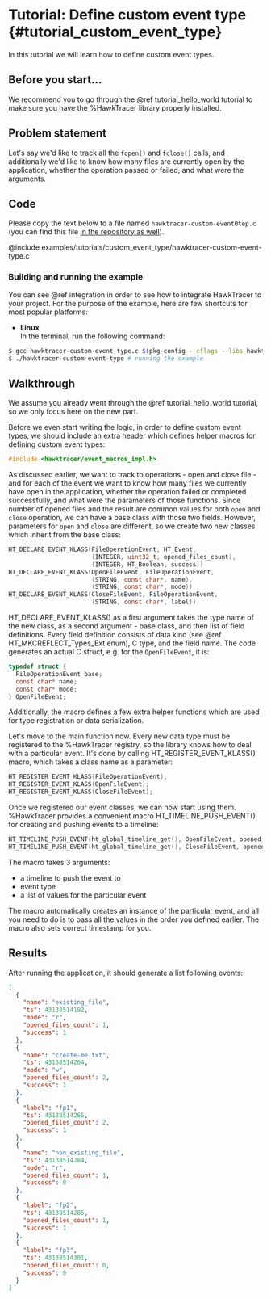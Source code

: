 # Tutorial: Define custom event type {#tutorial_custom_event_type}
In this tutorial we will learn how to define custom event types.

## Before you start...
We recommend you to go through the @ref tutorial_hello_world tutorial to make sure you have the %HawkTracer library properly installed.

## Problem statement
Let's say we'd like to track all the `fopen()` and `fclose()` calls, and additionally we'd like to know how many files are currently open by the application, whether the operation passed or failed, and what were the arguments.  

## Code
Please copy the text below to a file named `hawktracer-custom-event0tep.c` (you can find this file [in the repository as well](@repocodeurl/examples/tutorials/custom_event_type/hawktracer-custom-event-type.c)).

@include examples/tutorials/custom_event_type/hawktracer-custom-event-type.c

### Building and running the example
You can see @ref integration in order to see how to integrate HawkTracer to your project. For the purpose of the example, here are few shortcuts for most popular platforms:
* **Linux**  
In the terminal, run the following command:
~~~.sh
$ gcc hawktracer-custom-event-type.c $(pkg-config --cflags --libs hawktracer) -o hawktracer-custom-event-type # compiling the code
$ ./hawktracer-custom-event-type # running the example
~~~

[comment]: # (TODO: create section "building examples")

## Walkthrough
We assume you already went through the @ref tutorial_hello_world tutorial, so we only focus here on the new part.

Before we even start writing the logic, in order to define custom event types, we should include an extra header which defines helper macros for defining custom event types:
~~~.c
#include <hawktracer/event_macros_impl.h>
~~~
As discussed earlier, we want to track to operations - open and close file - and for each of the event we want to know how many files we currently have open in the application, whether the operation failed or completed successfully, and what were the parameters of those functions. Since number of opened files and the result are common values for both `open` and `close` operation, we can have a base class with those two fields. However, parameters for `open` and `close` are different, so we create two new classes which inherit from the base class:
~~~.c
HT_DECLARE_EVENT_KLASS(FileOperationEvent, HT_Event,
                       (INTEGER, uint32_t, opened_files_count),
                       (INTEGER, HT_Boolean, success))
HT_DECLARE_EVENT_KLASS(OpenFileEvent, FileOperationEvent,
                       (STRING, const char*, name),
                       (STRING, const char*, mode))
HT_DECLARE_EVENT_KLASS(CloseFileEvent, FileOperationEvent,
                       (STRING, const char*, label))
~~~
HT_DECLARE_EVENT_KLASS() as a first argument takes the type name of the new class, as a second argument - base class, and then list of field definitions. Every field definition consists of data kind (see @ref HT_MKCREFLECT_Types_Ext enum), C type, and the field name. The code generates an actual C struct, e.g. for the `OpenFileEvent`, it is:
~~~.c
typedef struct {
  FileOperationEvent base;
  const char* name;
  const char* mode;
} OpenFileEvent;
~~~
Additionally, the macro defines a few extra helper functions which are used for type registration or data serialization.

Let's move to the main function now. Every new data type must be registered to the %HawkTracer registry, so the library knows how to deal with a particular event. It's done by calling HT_REGISTER_EVENT_KLASS() macro, which takes a class name as a parameter:
~~~.c
HT_REGISTER_EVENT_KLASS(FileOperationEvent);
HT_REGISTER_EVENT_KLASS(OpenFileEvent);
HT_REGISTER_EVENT_KLASS(CloseFileEvent);
~~~
Once we registered our event classes, we can now start using them. %HawkTracer provides a convenient macro HT_TIMELINE_PUSH_EVENT() for creating and pushing events to a timeline:
~~~.c
HT_TIMELINE_PUSH_EVENT(ht_global_timeline_get(), OpenFileEvent, opened_files_count, success, file_name, mode);
HT_TIMELINE_PUSH_EVENT(ht_global_timeline_get(), CloseFileEvent, opened_files_count, success, marker);
~~~
The macro takes 3 arguments:

* a timeline to push the event to
* event type
* a list of values for the particular event

The macro automatically creates an instance of the particular event, and all you need to do is to pass all the values in the order you defined earlier. The macro also sets correct timestamp for you.

## Results
After running the application, it should generate a list following events:
~~~.json
[
  {
    "name": "existing_file",
    "ts": 43138514192,
    "mode": "r",
    "opened_files_count": 1,
    "success": 1
  },
  {
    "name": "create-me.txt",
    "ts": 43138514264,
    "mode": "w",
    "opened_files_count": 2,
    "success": 1
  },
  {
    "label": "fp1",
    "ts": 43138514265,
    "opened_files_count": 2,
    "success": 1
  },
  {
    "name": "non_existing_file",
    "ts": 43138514284,
    "mode": "r",
    "opened_files_count": 1,
    "success": 0
  },
  {
    "label": "fp2",
    "ts": 43138514285,
    "opened_files_count": 1,
    "success": 1
  },
  {
    "label": "fp3",
    "ts": 43138514301,
    "opened_files_count": 0,
    "success": 0
  }
]
~~~
